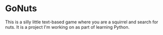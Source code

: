# GoNuts

This is a silly little text-based game where you are a squirrel and search for nuts. It is a project I'm working on as part of learning Python.

